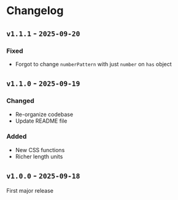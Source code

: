 # Changelog

## `v1.1.1` - `2025-09-20`

### Fixed

- Forgot to change `numberPattern` with just `number` on `has` object

## `v1.1.0` - `2025-09-19`

### Changed

- Re-organize codebase
- Update README file

### Added

- New CSS functions
- Richer length units

## `v1.0.0` - `2025-09-18`

First major release
